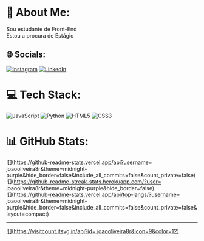 # 💫 About Me:
Sou estudante de Front-End<br>Estou a procura de Estágio<br>


## 🌐 Socials:
[![Instagram](https://img.shields.io/badge/Instagram-%23E4405F.svg?logo=Instagram&logoColor=white)](https://instagram.com/@joaooliveira8r) [![LinkedIn](https://img.shields.io/badge/LinkedIn-%230077B5.svg?logo=linkedin&logoColor=white)](https://linkedin.com/in/www.linkedin.com/in/joão-pedro-oliveira-8a1684262) 

# 💻 Tech Stack:
![JavaScript](https://img.shields.io/badge/javascript-%23323330.svg?style=for-the-badge&logo=javascript&logoColor=%23F7DF1E) ![Python](https://img.shields.io/badge/python-3670A0?style=for-the-badge&logo=python&logoColor=ffdd54) ![HTML5](https://img.shields.io/badge/-HTML5-E34F26?logo=html5&logoColor=white)  ![CSS3](https://img.shields.io/badge/-CSS3-1572B6?logo=css3&logoColor=white)
# 📊 GitHub Stats:
![](https://github-readme-stats.vercel.app/api?username= joaooliveira8r&theme=midnight-purple&hide_border=false&include_all_commits=false&count_private=false)<br/>
![](https://github-readme-streak-stats.herokuapp.com/?user= joaooliveira8r&theme=midnight-purple&hide_border=false)<br/>
![](https://github-readme-stats.vercel.app/api/top-langs/?username= joaooliveira8r&theme=midnight-purple&hide_border=false&include_all_commits=false&count_private=false&layout=compact)

---
[![](https://visitcount.itsvg.in/api?id= joaooliveira8r&icon=9&color=12)](https://visitcount.itsvg.in)

<!-- Proudly created with GPRM ( https://gprm.itsvg.in ) -->
